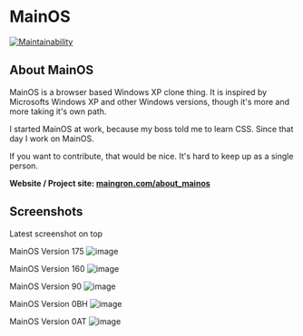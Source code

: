 # MainOS

[![Maintainability](https://api.codeclimate.com/v1/badges/9d58a482a614229a0f83/maintainability)](https://codeclimate.com/github/Maingron/MainOS/maintainability)

## About MainOS

MainOS is a browser based Windows XP clone thing. It is inspired by Microsofts Windows XP and other Windows versions, though it's more and more taking it's own path.

I started MainOS at work, because my boss told me to learn CSS. Since that day I work on MainOS.

If you want to contribute, that would be nice. It's hard to keep up as a single person.

**Website / Project site: [maingron.com/about_mainos](https://maingron.com/about_mainos)**


## Screenshots
Latest screenshot on top

MainOS Version 175
![image](https://maingron.com/img/mainos/version_00175.png)

MainOS Version 160
![image](https://maingron.com/img/mainos/version_00160.png)

MainOS Version 90
![image](https://maingron.com/img/mainos/version_00090.png)

MainOS Version 0BH
![image](https://maingron.com/img/mainos/version_0BH.png)

MainOS Version 0AT
![image](https://maingron.com/img/mainos/version_0AT.png)